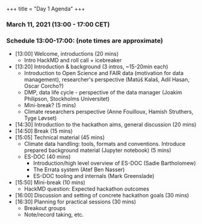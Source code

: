 +++
title = "Day 1 Agenda"
+++


### March 11, 2021 (13:00 - 17:00 CET)


### Schedule 13:00-17:00: (note times are approximate)

- [13:00] Welcome, introductions (20 mins)
    - Intro HackMD and roll call + icebreaker
- [13:20] Introduction & background (3 intros, ~15-20min each)
    - Introduction to Open Science and FAIR data (motivation for data management), researcher's perspective (Matúš Kalaš, Adil Hasan, Oscar Corcho?) 
    - DMP, data life cycle - perspective of the data manager (Joakim Philipson, Stockholms Universitet)
    - Mini-break? (5 mins)
    - Climate researchers perspective (Anne Fouilloux, Hamish Struthers, Tyge Løvset)
- [14:30] Introduction to the hackathon aims, general discussion (20 mins)
- [14:50] Break (15 mins) 
- [15:05] Technical material (45 mins)
    - Climate data handling: tools, formats and conventions. Introduce prepared background material (Jupyter notebook) (5 mins)
    - ES-DOC (40 mins)
        - Introduction/high level overview of ES-DOC (Sadie Bartholomew)
        - The Errata system (Atef Ben Nasser) 
        - ES-DOC tooling and internals (Mark Greenslade)
- [15:50] Mini-break (10 mins)
    - HackMD question: Expected hackathon outcomes
- [16:00] Discussion and setting of concrete hackathon goals (30 mins) 
- [16:30] Planning for practical sessions (30 mins)
    - Breakout groups
    - Note/record taking, etc.
 


